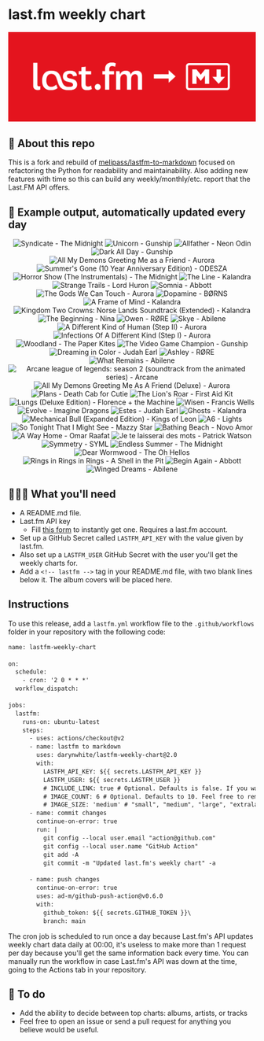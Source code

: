 # last.fm weekly chart

![banner](banner.png)

## 🤖 About this repo
This is a fork and rebuild of [melipass/lastfm-to-markdown](https://github.com/melipass/lastfm-to-markdown) focused on refactoring the Python for readability and maintainability. Also adding new features with time so this can build any weekly/monthly/etc. report that the Last.FM API offers.

## 🎵 Example output, automatically updated every day
<!-- lastfm -->
<p align="center"><img src="https://lastfm.freetls.fastly.net/i/u/34s/3f4af1304c37e86a5329a169352d7820.png" title="Syndicate - The Midnight"> <img src="https://lastfm.freetls.fastly.net/i/u/34s/d8c69121d829c66b65e6003a5d4415f8.jpg" title="Unicorn - Gunship"> <img src="https://lastfm.freetls.fastly.net/i/u/34s/fdcd8a3afa4a5584cc585c5ee6d06873.jpg" title="Allfather - Neon Odin"> <img src="https://lastfm.freetls.fastly.net/i/u/34s/c2402f6c2f3b47ab134051c80ed6f480.jpg" title="Dark All Day - Gunship"> <img src="https://lastfm.freetls.fastly.net/i/u/34s/37fd0fc15ff5e506a1cade4bb9a963dd.png" title="All My Demons Greeting Me as a Friend - Aurora"> <img src="https://lastfm.freetls.fastly.net/i/u/34s/a8816946dc53e5400bda5c0bb1ee487a.jpg" title="Summer's Gone (10 Year Anniversary Edition) - ODESZA"> <img src="https://lastfm.freetls.fastly.net/i/u/34s/0c4b4d65203882c7b78bb629f38cb3c2.jpg" title="Horror Show (The Instrumentals) - The Midnight"> <img src="https://lastfm.freetls.fastly.net/i/u/34s/108217d96c01fa54d7e236bfd76895ac.png" title="The Line - Kalandra"> <img src="https://lastfm.freetls.fastly.net/i/u/34s/a6ee015fe1bc4d86cdb9b7c76778e7a6.jpg" title="Strange Trails - Lord Huron"> <img src="https://lastfm.freetls.fastly.net/i/u/34s/a7403c29da998233a0ce507bf321862b.jpg" title="Somnia - Abbott"> <img src="https://lastfm.freetls.fastly.net/i/u/34s/bab022a4cc4a16f5bab01c6c95e6be8d.jpg" title="The Gods We Can Touch - Aurora"> <img src="https://lastfm.freetls.fastly.net/i/u/34s/700416badcde194ec1319d86b4d22b0a.jpg" title="Dopamine - BØRNS"> <img src="https://lastfm.freetls.fastly.net/i/u/34s/282c3bf58a2d2d9b99be592321d8760c.jpg" title="A Frame of Mind - Kalandra"> <img src="https://lastfm.freetls.fastly.net/i/u/34s/3410c69b8e221724593c87cc25b972d7.jpg" title="Kingdom Two Crowns: Norse Lands Soundtrack (Extended) - Kalandra"> <img src="https://lastfm.freetls.fastly.net/i/u/34s/1a4bc05c59aa286d875d031437df390f.jpg" title="The Beginning - Nina"> <img src="https://lastfm.freetls.fastly.net/i/u/34s/52a7cfefbb075f71860ad604a282d1de.jpg" title="Owen - RØRE"> <img src="https://lastfm.freetls.fastly.net/i/u/34s/b32f0d69a9f0ee06d441a02daff65569.jpg" title="Skye - Abilene"> <img src="https://lastfm.freetls.fastly.net/i/u/34s/985a9305c6d55203a6894678d5caf846.jpg" title="A Different Kind of Human (Step II) - Aurora"> <img src="https://lastfm.freetls.fastly.net/i/u/34s/138ef7f85ff467332c7c91411b6f6fcb.jpg" title="Infections Of A Different Kind (Step I) - Aurora"> <img src="https://lastfm.freetls.fastly.net/i/u/34s/0dfc45f8ca8d06375bf275acf6314d2c.jpg" title="Woodland - The Paper Kites"> <img src="https://lastfm.freetls.fastly.net/i/u/34s/8d20d80f6006b41329f03c449488f856.jpg" title="The Video Game Champion - Gunship"> <img src="https://lastfm.freetls.fastly.net/i/u/34s/c3ade32b7c45f80ef395ac7cfc2af0f1.jpg" title="Dreaming in Color - Judah Earl"> <img src="https://lastfm.freetls.fastly.net/i/u/34s/0605ac94ee875e46631c7d33fed07bb7.jpg" title="Ashley - RØRE"> <img src="https://lastfm.freetls.fastly.net/i/u/34s/b4972f03656762528c4e9e0b1e27198c.jpg" title="What Remains - Abilene"> <img src="https://lastfm.freetls.fastly.net/i/u/34s/e7afa92b8a8e4ecc3e5e7b1a0ec18e6b.png" title="Arcane league of legends: season 2 (soundtrack from the animated series) - Arcane"> <img src="https://lastfm.freetls.fastly.net/i/u/34s/3b34f6f1b339e9857fb276c318cb8b05.jpg" title="All My Demons Greeting Me As A Friend (Deluxe) - Aurora"> <img src="https://lastfm.freetls.fastly.net/i/u/34s/e75c6fe7df0c4cefb230704cc1adb0ce.png" title="Plans - Death Cab for Cutie"> <img src="https://lastfm.freetls.fastly.net/i/u/34s/650b9600b10b93394ddf84d1a17540d2.jpg" title="The Lion's Roar - First Aid Kit"> <img src="https://lastfm.freetls.fastly.net/i/u/34s/1ef6aa0dae3d4bb8ffc15451099bb20a.jpg" title="Lungs (Deluxe Edition) - Florence + the Machine"> <img src="https://lastfm.freetls.fastly.net/i/u/34s/412666166e68b26c9aecb0f26dbe0a56.jpg" title="Wisen - Francis Wells"> <img src="https://lastfm.freetls.fastly.net/i/u/34s/8c77e9f509c4dd3bca8d3ac6b5344ce5.png" title="Evolve - Imagine Dragons"> <img src="https://lastfm.freetls.fastly.net/i/u/34s/dcd595c00fa7122ec3e8cfcbcca71933.jpg" title="Estes - Judah Earl"> <img src="https://lastfm.freetls.fastly.net/i/u/34s/5380d4e6ccf259c6b37053cf283739fe.jpg" title="Ghosts - Kalandra"> <img src="https://lastfm.freetls.fastly.net/i/u/34s/390f8b073a6dc92bb39954341414ad78.jpg" title="Mechanical Bull (Expanded Edition) - Kings of Leon"> <img src="https://lastfm.freetls.fastly.net/i/u/34s/9c019286f3282154a84d5f149e2b938c.jpg" title="A6 - Lights"> <img src="https://lastfm.freetls.fastly.net/i/u/34s/ab5fafed3484610025812a001ca7a67e.png" title="So Tonight That I Might See - Mazzy Star"> <img src="https://lastfm.freetls.fastly.net/i/u/34s/4b93f253a639282614d8e60af6b0f1fe.jpg" title="Bathing Beach - Novo Amor"> <img src="https://lastfm.freetls.fastly.net/i/u/34s/9de1a08a9d1da269d71fcec90b7769b8.jpg" title="A Way Home - Omar Raafat"> <img src="https://lastfm.freetls.fastly.net/i/u/34s/ede631c6f72d4c038cba52ed39b28aeb.png" title="Je te laisserai des mots - Patrick Watson"> <img src="https://lastfm.freetls.fastly.net/i/u/34s/9623fa347e66c86a073e5c642d0198e6.jpg" title="Symmetry - SYML"> <img src="https://lastfm.freetls.fastly.net/i/u/34s/7c804b2219fb1978fd44013c9bfa5e24.jpg" title="Endless Summer - The Midnight"> <img src="https://lastfm.freetls.fastly.net/i/u/34s/c5d1ec740991ed3e169b0722ae868402.jpg" title="Dear Wormwood - The Oh Hellos"> <img src="https://lastfm.freetls.fastly.net/i/u/34s/4e4824ae089413d14081880f6f414161.jpg" title="Rings in Rings in Rings - A Shell in the Pit"> <img src="https://lastfm.freetls.fastly.net/i/u/34s/c0360ff494db8aac97197415c6a73ba4.jpg" title="Begin Again - Abbott"> <img src="https://lastfm.freetls.fastly.net/i/u/34s/63e9b188c786835f816db3924a4e9308.jpg" title="Winged Dreams - Abilene"> </p>

          
## 👩🏽‍💻 What you'll need
* A README.md file.
* Last.fm API key
  * Fill [this form](https://www.last.fm/api/account/create) to instantly get one. Requires a last.fm account.
* Set up a GitHub Secret called ```LASTFM_API_KEY``` with the value given by last.fm.
* Also set up a ```LASTFM_USER``` GitHub Secret with the user you'll get the weekly charts for.
* Add a ```<!-- lastfm -->``` tag in your README.md file, with two blank lines below it. The album covers will be placed here.

## Instructions
To use this release, add a ```lastfm.yml``` workflow file to the ```.github/workflows``` folder in your repository with the following code:
```diff
name: lastfm-weekly-chart

on:
  schedule:
    - cron: '2 0 * * *'
  workflow_dispatch:

jobs:
  lastfm:
    runs-on: ubuntu-latest
    steps:
      - uses: actions/checkout@v2
      - name: lastfm to markdown
        uses: darynwhite/lastfm-weekly-chart@2.0
        with:
          LASTFM_API_KEY: ${{ secrets.LASTFM_API_KEY }}
          LASTFM_USER: ${{ secrets.LASTFM_USER }}
          # INCLUDE_LINK: true # Optional. Defaults is false. If you want to include the link to the album page, set this to true.
          # IMAGE_COUNT: 6 # Optional. Defaults to 10. Feel free to remove this line if you want. Last.fm API will produce up to 50 albums.
          # IMAGE_SIZE: 'medium' # "small", "medium", "large", "extralarge", "mega", default is medium if not included
      - name: commit changes
        continue-on-error: true
        run: |
          git config --local user.email "action@github.com"
          git config --local user.name "GitHub Action"
          git add -A
          git commit -m "Updated last.fm's weekly chart" -a

      - name: push changes
        continue-on-error: true
        uses: ad-m/github-push-action@v0.6.0
        with:
          github_token: ${{ secrets.GITHUB_TOKEN }}\
          branch: main
```
The cron job is scheduled to run once a day because Last.fm's API updates weekly chart data daily at 00:00, it's useless to make more than 1 request per day because you'll get the same information back every time. You can manually run the workflow in case Last.fm's API was down at the time, going to the Actions tab in your repository.

## 🚧 To do
* Add the ability to decide between top charts: albums, artists, or tracks
* Feel free to open an issue or send a pull request for anything you believe would be useful.
